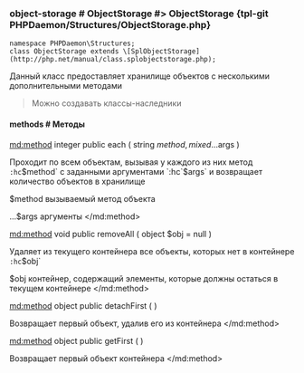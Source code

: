 ### object-storage # ObjectStorage #> ObjectStorage {tpl-git PHPDaemon/Structures/ObjectStorage.php}

```php:p
namespace PHPDaemon\Structures;
class ObjectStorage extends \[SplObjectStorage](http://php.net/manual/class.splobjectstorage.php);
```

Данный класс предоставляет хранилище объектов с несколькими дополнительными методами

> Можно создавать классы-наследники

#### methods # Методы

<md:method>
integer public each ( string $method, mixed ...$args )

Проходит по всем объектам, вызывая у каждого из них метод `:hc`$method` c заданными аргументами `:hc`$args` и возвращает количество объектов в хранилище

$method
вызываемый метод объекта

...$args
аргументы
</md:method>

<md:method>
void public removeAll ( object $obj = null )

Удаляет из текущего контейнера все объекты, которых нет в контейнере `:hc`$obj`

$obj
контейнер, содержащий элементы, которые должны остаться в текущем контейнере
</md:method>

<md:method>
object public detachFirst ( )

Возвращает первый объект, удалив его из контейнера
</md:method>

<md:method>
object public getFirst ( )

Возвращает первый объект контейнера
</md:method>